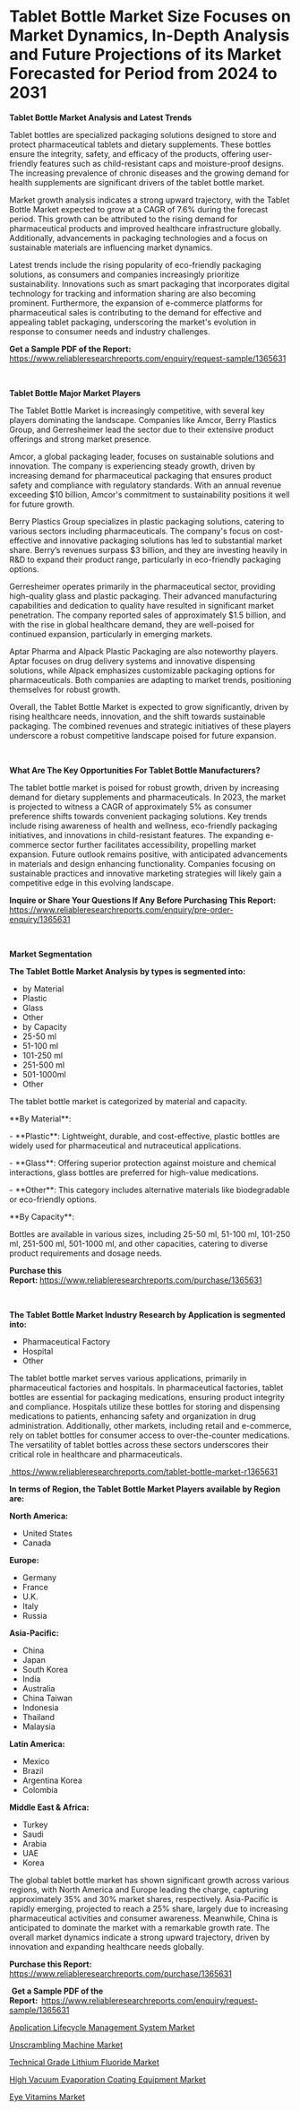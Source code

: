 <p><h1>Tablet Bottle Market Size Focuses on Market Dynamics, In-Depth Analysis and Future Projections of its Market Forecasted for Period from 2024 to 2031</h1></p><p><strong>Tablet Bottle Market Analysis and Latest Trends</strong></p>
<p><p>Tablet bottles are specialized packaging solutions designed to store and protect pharmaceutical tablets and dietary supplements. These bottles ensure the integrity, safety, and efficacy of the products, offering user-friendly features such as child-resistant caps and moisture-proof designs. The increasing prevalence of chronic diseases and the growing demand for health supplements are significant drivers of the tablet bottle market.</p><p>Market growth analysis indicates a strong upward trajectory, with the Tablet Bottle Market expected to grow at a CAGR of 7.6% during the forecast period. This growth can be attributed to the rising demand for pharmaceutical products and improved healthcare infrastructure globally. Additionally, advancements in packaging technologies and a focus on sustainable materials are influencing market dynamics.</p><p>Latest trends include the rising popularity of eco-friendly packaging solutions, as consumers and companies increasingly prioritize sustainability. Innovations such as smart packaging that incorporates digital technology for tracking and information sharing are also becoming prominent. Furthermore, the expansion of e-commerce platforms for pharmaceutical sales is contributing to the demand for effective and appealing tablet packaging, underscoring the market's evolution in response to consumer needs and industry challenges.</p></p>
<p><strong>Get a Sample PDF of the Report:&nbsp;</strong> <a href="https://www.reliableresearchreports.com/enquiry/request-sample/1365631?utm_campaign=8&utm_medium=2&utm_source=Github&utm_content=ia&utm_term=06122024&utm_id=tablet-bottle">https://www.reliableresearchreports.com/enquiry/request-sample/1365631</a></p>
<p>&nbsp;</p>
<p><strong>Tablet Bottle Major Market Players</strong></p>
<p><p>The Tablet Bottle Market is increasingly competitive, with several key players dominating the landscape. Companies like Amcor, Berry Plastics Group, and Gerresheimer lead the sector due to their extensive product offerings and strong market presence.</p><p>Amcor, a global packaging leader, focuses on sustainable solutions and innovation. The company is experiencing steady growth, driven by increasing demand for pharmaceutical packaging that ensures product safety and compliance with regulatory standards. With an annual revenue exceeding $10 billion, Amcor's commitment to sustainability positions it well for future growth.</p><p>Berry Plastics Group specializes in plastic packaging solutions, catering to various sectors including pharmaceuticals. The company's focus on cost-effective and innovative packaging solutions has led to substantial market share. Berry’s revenues surpass $3 billion, and they are investing heavily in R&D to expand their product range, particularly in eco-friendly packaging options.</p><p>Gerresheimer operates primarily in the pharmaceutical sector, providing high-quality glass and plastic packaging. Their advanced manufacturing capabilities and dedication to quality have resulted in significant market penetration. The company reported sales of approximately $1.5 billion, and with the rise in global healthcare demand, they are well-poised for continued expansion, particularly in emerging markets.</p><p>Aptar Pharma and Alpack Plastic Packaging are also noteworthy players. Aptar focuses on drug delivery systems and innovative dispensing solutions, while Alpack emphasizes customizable packaging options for pharmaceuticals. Both companies are adapting to market trends, positioning themselves for robust growth.</p><p>Overall, the Tablet Bottle Market is expected to grow significantly, driven by rising healthcare needs, innovation, and the shift towards sustainable packaging. The combined revenues and strategic initiatives of these players underscore a robust competitive landscape poised for future expansion.</p></p>
<p>&nbsp;</p>
<p><strong>What Are The Key Opportunities For Tablet Bottle Manufacturers?</strong></p>
<p><p>The tablet bottle market is poised for robust growth, driven by increasing demand for dietary supplements and pharmaceuticals. In 2023, the market is projected to witness a CAGR of approximately 5% as consumer preference shifts towards convenient packaging solutions. Key trends include rising awareness of health and wellness, eco-friendly packaging initiatives, and innovations in child-resistant features. The expanding e-commerce sector further facilitates accessibility, propelling market expansion. Future outlook remains positive, with anticipated advancements in materials and design enhancing functionality. Companies focusing on sustainable practices and innovative marketing strategies will likely gain a competitive edge in this evolving landscape.</p></p>
<p><strong>Inquire or Share Your Questions If Any Before Purchasing This Report:</strong> <a href="https://www.reliableresearchreports.com/enquiry/pre-order-enquiry/1365631?utm_campaign=8&utm_medium=2&utm_source=Github&utm_content=ia&utm_term=06122024&utm_id=tablet-bottle">https://www.reliableresearchreports.com/enquiry/pre-order-enquiry/1365631</a></p>
<p>&nbsp;</p>
<p><strong>Market Segmentation</strong></p>
<p><strong>The Tablet Bottle Market Analysis by types is segmented into:</strong></p>
<p><ul><li>by Material</li><li>Plastic</li><li>Glass</li><li>Other</li><li>by Capacity</li><li>25-50 ml</li><li>51-100 ml</li><li>101-250 ml</li><li>251-500 ml</li><li>501-1000ml</li><li>Other</li></ul></p>
<p><p>The tablet bottle market is categorized by material and capacity. </p><p>**By Material**: </p><p>- **Plastic**: Lightweight, durable, and cost-effective, plastic bottles are widely used for pharmaceutical and nutraceutical applications. </p><p>- **Glass**: Offering superior protection against moisture and chemical interactions, glass bottles are preferred for high-value medications. </p><p>- **Other**: This category includes alternative materials like biodegradable or eco-friendly options.</p><p>**By Capacity**: </p><p>Bottles are available in various sizes, including 25-50 ml, 51-100 ml, 101-250 ml, 251-500 ml, 501-1000 ml, and other capacities, catering to diverse product requirements and dosage needs.</p></p>
<p><strong>Purchase this Report:&nbsp;</strong><a href="https://www.reliableresearchreports.com/purchase/1365631?utm_campaign=8&utm_medium=2&utm_source=Github&utm_content=ia&utm_term=06122024&utm_id=tablet-bottle">https://www.reliableresearchreports.com/purchase/1365631</a></p>
<p>&nbsp;</p>
<p><strong>The Tablet Bottle Market Industry Research by Application is segmented into:</strong></p>
<p><ul><li>Pharmaceutical Factory</li><li>Hospital</li><li>Other</li></ul></p>
<p><p>The tablet bottle market serves various applications, primarily in pharmaceutical factories and hospitals. In pharmaceutical factories, tablet bottles are essential for packaging medications, ensuring product integrity and compliance. Hospitals utilize these bottles for storing and dispensing medications to patients, enhancing safety and organization in drug administration. Additionally, other markets, including retail and e-commerce, rely on tablet bottles for consumer access to over-the-counter medications. The versatility of tablet bottles across these sectors underscores their critical role in healthcare and pharmaceuticals.</p></p>
<p><a href="https://www.reliableresearchreports.com/tablet-bottle-market-r1365631?utm_campaign=8&utm_medium=2&utm_source=Github&utm_content=ia&utm_term=06122024&utm_id=tablet-bottle">&nbsp;https://www.reliableresearchreports.com/tablet-bottle-market-r1365631</a></p>
<p><strong>In terms of Region, the Tablet Bottle Market Players available by Region are:</strong></p>
<p>
    <p> <strong> North America: </strong>
        <ul>
            <li>United States</li>
            <li>Canada</li>
        </ul>
        </p> 
    <p> <strong> Europe: </strong>
        <ul>
            <li>Germany</li>
            <li>France</li>
            <li>U.K.</li>
            <li>Italy</li>
            <li>Russia</li>
        </ul>
        </p> 
    <p> <strong> Asia-Pacific: </strong>
        <ul>
            <li>China</li>
            <li>Japan</li>
            <li>South Korea</li>
            <li>India</li>
            <li>Australia</li>
            <li>China Taiwan</li>
            <li>Indonesia</li>
            <li>Thailand</li>
            <li>Malaysia</li>
        </ul>
        </p> 
    <p> <strong> Latin America: </strong>
        <ul>
            <li>Mexico</li>
            <li>Brazil</li>
            <li>Argentina Korea</li>
            <li>Colombia</li>
        </ul>
        </p> 
    <p> <strong> Middle East & Africa: </strong>
        <ul>
            <li>Turkey</li>
            <li>Saudi</li>
            <li>Arabia</li>
            <li>UAE</li>
            <li>Korea</li>
        </ul>
    </p>
    </p>
<p><p>The global tablet bottle market has shown significant growth across various regions, with North America and Europe leading the charge, capturing approximately 35% and 30% market shares, respectively. Asia-Pacific is rapidly emerging, projected to reach a 25% share, largely due to increasing pharmaceutical activities and consumer awareness. Meanwhile, China is anticipated to dominate the market with a remarkable growth rate. The overall market dynamics indicate a strong upward trajectory, driven by innovation and expanding healthcare needs globally.</p></p>
<p><strong>Purchase this Report: </strong><a href="https://www.reliableresearchreports.com/purchase/1365631?utm_campaign=8&utm_medium=2&utm_source=Github&utm_content=ia&utm_term=06122024&utm_id=tablet-bottle">https://www.reliableresearchreports.com/purchase/1365631</a></p>
<p>&nbsp;<strong>Get a Sample PDF of the Report:&nbsp;&nbsp;</strong><a href="https://www.reliableresearchreports.com/enquiry/request-sample/1365631?utm_campaign=8&utm_medium=2&utm_source=Github&utm_content=ia&utm_term=06122024&utm_id=tablet-bottle">https://www.reliableresearchreports.com/enquiry/request-sample/1365631</a></p>
<p><strong></strong></p>
<p><p><a href="https://www.linkedin.com/pulse/estimating-size-application-lifecycle-management-system-market-b6mfc?utm_campaign=8&utm_medium=2&utm_source=Github&utm_content=ia&utm_term=06122024&utm_id=tablet-bottle">Application Lifecycle Management System Market</a></p><p><a href="https://github.com/AfsanaMia652/Market-Research-Report-List-1/blob/main/unscrambling-machine-market.md?utm_campaign=8&utm_medium=2&utm_source=Github&utm_content=ia&utm_term=06122024&utm_id=tablet-bottle">Unscrambling Machine Market</a></p><p><a href="https://github.com/PeterParrish5/Market-Research-Report-List-7/blob/main/technical-grade-lithium-fluoride-market.md?utm_campaign=8&utm_medium=2&utm_source=Github&utm_content=ia&utm_term=06122024&utm_id=tablet-bottle">Technical Grade Lithium Fluoride Market</a></p><p><a href="https://issuu.com/reportprime-2/docs/high-vacuum-evaporation-coating-equipment-market-s?utm_campaign=8&utm_medium=2&utm_source=Github&utm_content=ia&utm_term=06122024&utm_id=tablet-bottle">High Vacuum Evaporation Coating Equipment Market</a></p><p><a href="https://www.linkedin.com/pulse/forecast-of143-cagr-study-eye-vitamins-market-analysis-0atie?utm_campaign=8&utm_medium=2&utm_source=Github&utm_content=ia&utm_term=06122024&utm_id=tablet-bottle">Eye Vitamins Market</a></p></p>